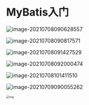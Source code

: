 MyBatis入门
===========

![image-20210708090628557](C:\Users\86134\AppData\Roaming\Typora\typora-user-images\image-20210708090628557.png)

![image-20210708090817571](C:\Users\86134\AppData\Roaming\Typora\typora-user-images\image-20210708090817571.png)

![image-20210708091427529](C:\Users\86134\AppData\Roaming\Typora\typora-user-images\image-20210708091427529.png)



![image-20210708092000474](C:\Users\86134\AppData\Roaming\Typora\typora-user-images\image-20210708092000474.png)





![image-20210708101411510](C:\Users\86134\AppData\Roaming\Typora\typora-user-images\image-20210708101411510.png)



![image-20210709090055262](C:\Users\86134\AppData\Roaming\Typora\typora-user-images\image-20210709090055262.png)



<img src="https://img-blog.csdnimg.cn/20200623165030775.png?x-oss-process=image/watermark,type_ZmFuZ3poZW5naGVpdGk,shadow_10,text_aHR0cHM6Ly9ibG9nLmNzZG4ubmV0L0RERERlbmdf,size_16,color_FFFFFF,t_70#pic_center" alt="img" style="zoom: 50%;" />











































